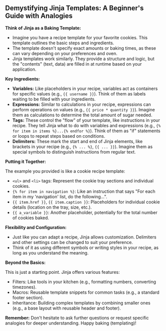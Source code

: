## Demystifying Jinja Templates: A Beginner's Guide with Analogies

**Think of Jinja as a Baking Template:**

- Imagine you have a recipe template for your favorite cookies. This template outlines the basic steps and ingredients.
- The template doesn't specify exact amounts or baking times, as these can vary depending on your preferences and oven.
- Jinja templates work similarly. They provide a structure and logic, but the "contents" (text, data) are filled in at runtime based on your application.

**Key Ingredients:**

- **Variables:** Like placeholders in your recipe, variables act as containers for specific values (e.g., `{{ username }}`). Think of them as labels waiting to be filled with your ingredients.
- **Expressions:** Similar to calculations in your recipe, expressions can perform operations on values (e.g., `{{ price * quantity }}`). Imagine them as calculations to determine the total amount of sugar needed.
- **Tags:** These control the "flow" of your template, like instructions in your recipe. They tell Jinja what to do with variables and expressions (e.g., `{% for item in items %}...{% endfor %}`). Think of them as "if" statements or loops to repeat steps based on conditions.
- **Delimiters:** These mark the start and end of Jinja elements, like brackets in your recipe (e.g., `{% ... %}`, `{{ ... }}`). Imagine them as special symbols to distinguish instructions from regular text.

**Putting it Together:**

The example you provided is like a cookie recipe template:

- `<ul>` and `<li>` tags: Represent the cookie tray sections and individual cookies.
- `{% for item in navigation %}`: Like an instruction that says "For each item in my 'navigation' list, do the following...".
- `{{ item.href }}`, `{{ item.caption }}`: Placeholders for individual cookie details (location on the tray, size, etc.).
- `{{ a_variable }}`: Another placeholder, potentially for the total number of cookies baked.

**Flexibility and Configuration:**

- Just like you can adapt a recipe, Jinja allows customization. Delimiters and other settings can be changed to suit your preference.
- Think of it as using different symbols or writing styles in your recipe, as long as you understand the meaning.

**Beyond the Basics:**

This is just a starting point. Jinja offers various features:

- Filters: Like tools in your kitchen (e.g., formatting numbers, converting timezones).
- Macros: Reusable template snippets for common tasks (e.g., a standard footer section).
- Inheritance: Building complex templates by combining smaller ones (e.g., a base layout with reusable header and footer).

**Remember:** Don't hesitate to ask further questions or request specific analogies for deeper understanding. Happy baking (templating)!